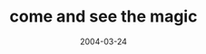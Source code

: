 ---
layout: base.njk
title : 'come and see the magic' 
view_title : 'come and see the magic' 
year : '2004' 
date : '2004-03-24' 
img_file : '/drawing/comeandseethemagic.png' 
html_file : 'comeandseethemagic' 
next_html : 'killingtime.html' 
year_order : '57' 
permalink : "title/{{html_file}}.html"
---